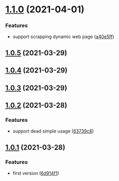 # [1.1.0](https://github.com/chauchakching/scrape-brrr/compare/v1.0.5...v1.1.0) (2021-04-01)


### Features

* support scrapping dynamic web page ([a40e5ff](https://github.com/chauchakching/scrape-brrr/commit/a40e5ff04ab26dbfcedb2833b64e6a4a6ec59d2b))



## [1.0.5](https://github.com/chauchakching/scrape-brrr/compare/v1.0.4...v1.0.5) (2021-03-29)



## [1.0.4](https://github.com/chauchakching/scrape-brrr/compare/v1.0.3...v1.0.4) (2021-03-29)



## [1.0.3](https://github.com/chauchakching/scrape-brrr/compare/v1.0.2...v1.0.3) (2021-03-29)



## [1.0.2](https://github.com/chauchakching/scrape-brrr/compare/v1.0.1...v1.0.2) (2021-03-28)


### Features

* support dead simple usage ([63739c8](https://github.com/chauchakching/scrape-brrr/commit/63739c836ccfbc0112f49bcecc7d2bb7e747e682))



## [1.0.1](https://github.com/chauchakching/scrape-brrr/compare/6d914f1ff4211837589647f9c073989ea5a0bea3...v1.0.1) (2021-03-28)


### Features

* first version ([6d914f1](https://github.com/chauchakching/scrape-brrr/commit/6d914f1ff4211837589647f9c073989ea5a0bea3))



